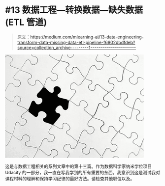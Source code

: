# #13 数据工程—转换数据—缺失数据(ETL 管道)

> 原文：<https://medium.com/mlearning-ai/13-data-engineering-transform-data-missing-data-etl-pipeline-f6802dbdfdeb?source=collection_archive---------1----------------------->

![](img/8b0f5b0e4b494e1b718c11a05068b76b.png)

这是与数据工程相关的系列文章中的第十三篇。作为数据科学家纳米学位项目 Udacity 的一部分，我一直在写我学到的所有重要的东西。我意识到这是测试我对课程材料的理解和保持学习纪律的最好方法。请检查其他职位以及。